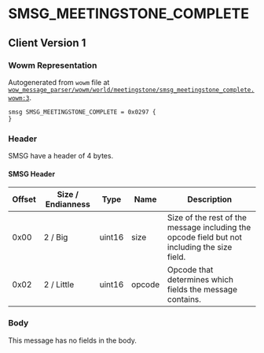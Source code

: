 # SMSG_MEETINGSTONE_COMPLETE

## Client Version 1

### Wowm Representation

Autogenerated from `wowm` file at [`wow_message_parser/wowm/world/meetingstone/smsg_meetingstone_complete.wowm:3`](https://github.com/gtker/wow_messages/tree/main/wow_message_parser/wowm/world/meetingstone/smsg_meetingstone_complete.wowm#L3).
```rust,ignore
smsg SMSG_MEETINGSTONE_COMPLETE = 0x0297 {
}
```
### Header

SMSG have a header of 4 bytes.

#### SMSG Header

| Offset | Size / Endianness | Type   | Name   | Description |
| ------ | ----------------- | ------ | ------ | ----------- |
| 0x00   | 2 / Big           | uint16 | size   | Size of the rest of the message including the opcode field but not including the size field.|
| 0x02   | 2 / Little        | uint16 | opcode | Opcode that determines which fields the message contains.|

### Body

This message has no fields in the body.

